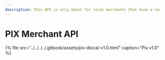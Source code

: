 ```yaml
---
description: This API is only meant for local merchants that have a local entity.
---
```


# PIX Merchant API

{% file src="../../../../.gitbook/assets/pix-dlocal-v1.0.html" caption="Pix v1.0" %}

